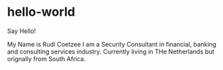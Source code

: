 # hello-world
Say Hello!

My Name is Rudi Coetzee
I am a Security Consultant in financial, banking and consulting services industry.
Currently living in THe Netherlands but orignally from South Africa. 
